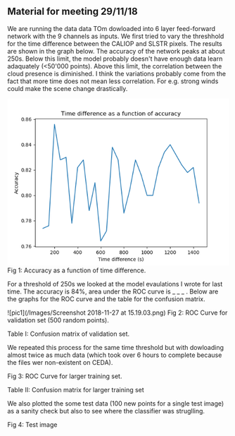 ## Material for meeting 29/11/18

We are running the data data TOm dowloaded into 6 layer feed-forward network with the 9 channels as inputs. We first tried to vary the threshhold for the time difference between the CALIOP and SLSTR pixels. The results are shown in the graph below. The accuracy of the network peaks at about 250s. Below this limit, the model probably doesn't have enough data learn adaquately (<50'000 points). Above this limit, the correlation between the cloud presence is diminished. I think the variations probably come from the fact that more time does not mean less correlation. For e.g. strong winds could make the  scene change drastically.

![pic1](/Images/Time_difference_vs_accuracy2.png)
Fig 1: Accuracy as a function of time difference. 

For a threshold of 250s we looked at the model evaulations I wrote for last time. The accuracy is 84%, area under the ROC curve is _ _ _ . Below are the graphs for the ROC curve and  the table for the confusion matrix.

![pic1](/Images/Screenshot 2018-11-27 at 15.19.03.png) 
Fig 2: ROC Curve for validation set (500 random points).


Table I: Confusion matrix of validation set. 

We repeated this process for the same time threshold but with dowloading almost twice as much data (which took over 6 hours to complete because the files wer non-existent on CEDA).

Fig 3: ROC Curve for larger training set.

Table II: Confusion matrix for larger training set

We also plotted the some test data (100 new points for a single test image) as a sanity check but also to see where the classifier was struglling.


Fig 4: Test image 







